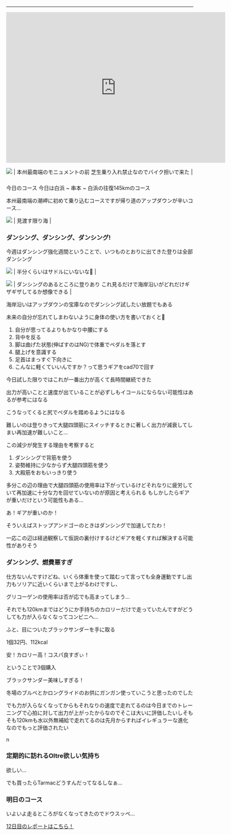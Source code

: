 
---
<iframe allowtransparency="true" frameborder="0" height="405" scrolling="no" src="https://www.strava.com/activities/2700927052/embed/04f618550c467dccaf496a20191d1974570cdaa1" width="590"></iframe>


[![](https://4.bp.blogspot.com/-4kuEGRgzJMQ/XXnlkzO1ylI/AAAAAAAAByw/BPLVuCUebnUM2cMj3gKGtiVexCiEPAibgCK4BGAYYCw/s320/IMG_20190912_083142.jpg)](http://4.bp.blogspot.com/-4kuEGRgzJMQ/XXnlkzO1ylI/AAAAAAAAByw/BPLVuCUebnUM2cMj3gKGtiVexCiEPAibgCK4BGAYYCw/s1600/IMG_20190912_083142.jpg)
| 本州最南端のモニュメントの前
芝生乗り入れ禁止なのでバイク担いで来た |

###
今日のコース
今日は白浜 ~ 串本 ~ 白浜の往復145kmのコース

本州最南端の潮岬に初めて乗り込むコースですが帰り道のアップダウンが辛いコース...



[![](https://1.bp.blogspot.com/-ErKscI4_8Is/XXngTQYAA3I/AAAAAAAAByE/sq76_RXjaoEm9kl4p2mP5lsREP_Oq4PBgCK4BGAYYCw/s320/PANO_20190912_083331.vr.jpg)](http://1.bp.blogspot.com/-ErKscI4_8Is/XXngTQYAA3I/AAAAAAAAByE/sq76_RXjaoEm9kl4p2mP5lsREP_Oq4PBgCK4BGAYYCw/s1600/PANO_20190912_083331.vr.jpg)
| 見渡す限り海 |



### ダンシング、ダンシング、ダンシング!

今週はダンシング強化週間ということで、いつものとおりに出てきた登りは全部ダンシング

[![](https://4.bp.blogspot.com/-XxHg0oaixmI/XXnhyOF8KvI/AAAAAAAAByQ/iytRkyr7FsMdGwRW-QwaFeXuyOEJeOCGQCK4BGAYYCw/s400/%25E3%2582%25B9%25E3%2582%25AF%25E3%2583%25AA%25E3%2583%25BC%25E3%2583%25B3%25E3%2582%25B7%25E3%2583%25A7%25E3%2583%2583%25E3%2583%2588%2B2019-09-12%2B15.11.41.png)](http://4.bp.blogspot.com/-XxHg0oaixmI/XXnhyOF8KvI/AAAAAAAAByQ/iytRkyr7FsMdGwRW-QwaFeXuyOEJeOCGQCK4BGAYYCw/s1600/%25E3%2582%25B9%25E3%2582%25AF%25E3%2583%25AA%25E3%2583%25BC%25E3%2583%25B3%25E3%2582%25B7%25E3%2583%25A7%25E3%2583%2583%25E3%2583%2588%2B2019-09-12%2B15.11.41.png)
| 半分くらいはサドルにいないな🤔 |

[![](https://2.bp.blogspot.com/-GQWmb4xTzHg/XXnh--HrfWI/AAAAAAAAByY/QuHgPT5mDAokEMV5bnKnhREM4if4_4mpACK4BGAYYCw/s320/%25E3%2582%25B9%25E3%2582%25AF%25E3%2583%25AA%25E3%2583%25BC%25E3%2583%25B3%25E3%2582%25B7%25E3%2583%25A7%25E3%2583%2583%25E3%2583%2588%2B2019-09-12%2B15.13.05.png)](http://2.bp.blogspot.com/-GQWmb4xTzHg/XXnh--HrfWI/AAAAAAAAByY/QuHgPT5mDAokEMV5bnKnhREM4if4_4mpACK4BGAYYCw/s1600/%25E3%2582%25B9%25E3%2582%25AF%25E3%2583%25AA%25E3%2583%25BC%25E3%2583%25B3%25E3%2582%25B7%25E3%2583%25A7%25E3%2583%2583%25E3%2583%2588%2B2019-09-12%2B15.13.05.png)
| ダンシングのあるところに登りあり
これ見るだけで海岸沿いがどれだけギザギザしてるか想像できる |


海岸沿いはアップダウンの宝庫なのでダンシング試したい放題でもある

未来の自分が忘れてしまわないように身体の使い方を書いておくと📝



1. 自分が思ってるよりもかなり中腰にする
2. 背中を反る
3. 脚は曲げた状態(伸ばすのはNG)で体重でペダルを落とす
4. 腿上げを意識する
5. 足首はまっすぐ下向きに
6. こんなに軽くていいんですか？って思うギアをcad70で回す


今日試した限りではこれが一番出力が高くて長時間継続できた

出力が高いことと速度が出ていることが必ずしもイコールにならない可能性はあるが参考にはなる

こうなってくると尻でペダルを踏めるようにはなる

難しいのは登りきって大腿四頭筋にスイッチするときに著しく出力が減衰してしまい再加速が難しいこと...

この減少が発生する理由を考察すると



1. ダンシングで背筋を使う
2. 姿勢維持に少なからず大腿四頭筋を使う
3. 大殿筋をおもいっきり使う


多分この辺の理由で大腿四頭筋の使用率は下がっているけどそれなりに疲労していて再加速に十分な力を回せていないのが原因と考えられる
もしかしたらギアが重いだけという可能性もある...

あ！ギアが重いのか！

そういえばストップアンドゴーのときはダンシングで加速してたわ！


一応この辺は経過観察して仮説の裏付けするけどギアを軽くすれば解決する可能性がありそう



### ダンシング、燃費悪すぎ

仕方ないんですけどね、いくら体重を使って踏むって言っても全身運動ですし出力もソリアに近いくらいまで上がるわけですし、



グリコーゲンの使用率は否が応でも高まってしまう...



それでも120kmまではどうにか手持ちのカロリーだけで走っていたんですがどうしても力が入らなくなってコンビニへ...



ふと、目についたブラックサンダーを手に取る



1個32円、112kcal



安！カロリー高！コスパ良すぎぃ！

ということで3個購入



ブラックサンダー美味しすぎる！

冬場のブルベとかロングライドのお供にガンガン使っていこうと思ったのでした





でも力が入らなくなってからもそれなりの速度で走れてるのは今日までのトレーニングで心拍に対して出力が上がったからなのでそこは大いに評価したいしそもそも120kmも水以外無補給で走れてるのは先月からすればイレギュラーな進化なのでもっと評価されたい

n


### 定期的に訪れるOltre欲しい気持ち

欲しい...

でも買ったらTarmacどうすんだってなるしなぁ...



### 明日のコース



いよいよ走るところがなくなってきたのでドウスッペ...





[12日目のレポートはこちら！](https://blog.great-distance.com/2019/09/greatdistance-stage12.html)
